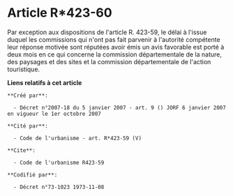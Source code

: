 # Article R*423-60

Par exception aux dispositions de l'article R. 423-59, le délai à l'issue duquel les commissions qui n'ont pas fait parvenir
à l'autorité compétente leur réponse motivée sont réputées avoir émis un avis favorable est porté à deux mois en ce qui
concerne la commission départementale de la nature, des paysages et des sites et la commission départementale de l'action
touristique.

**Liens relatifs à cet article**

	**Créé par**:

	  - Décret n°2007-18 du 5 janvier 2007 - art. 9 () JORF 6 janvier 2007 en vigueur le 1er octobre 2007

	**Cité par**:

	  - Code de l'urbanisme - art. R*423-59 (V)

	**Cite**:

	  - Code de l'urbanisme R423-59

	**Codifié par**:

	  - Décret n°73-1023 1973-11-08
